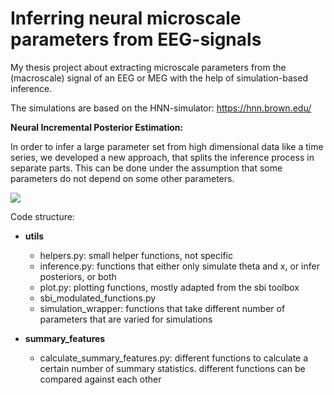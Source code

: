# Inferring neural microscale parameters from EEG-signals

My thesis project about extracting microscale parameters from the (macroscale) signal of an EEG or MEG with the help of simulation-based inference.

The simulations are based on the HNN-simulator: https://hnn.brown.edu/



**Neural Incremental Posterior Estimation:**

In order to infer a large parameter set from high dimensional data like a time series, we developed a new approach, that splits the inference process in separate parts. This can be done under the assumption that some parameters do not depend on some other parameters.

![](/home/kathi/Documents/Master_thesis/inkscape/scheme_model.png)





Code structure:

- **utils**
  - helpers.py: small helper functions, not specific
  - inference.py: functions that either only simulate theta and x, or infer posteriors, or both
  - plot.py: plotting functions, mostly adapted from the sbi toolbox
  - sbi_modulated_functions.py
  - simulation_wrapper: functions that take different number of parameters that are varied for simulations

- **summary_features**
  - calculate_summary_features.py: different functions to calculate a certain number of summary statistics. different functions can be compared against each other
